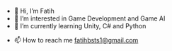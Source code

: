 - 👋 Hi, I’m Fatih
- 👀 I’m interested in Game Development and Game AI
- 🌱 I’m currently learning Unity, C# and Python
<!---
- 💞️ I’m looking to collaborate on ...
--->
- 📫 How to reach me fatihbsts1@gmail.com

<!---
fatihbestas/fatihbestas is a ✨ special ✨ repository because its `README.md` (this file) appears on your GitHub profile.
You can click the Preview link to take a look at your changes.
--->
